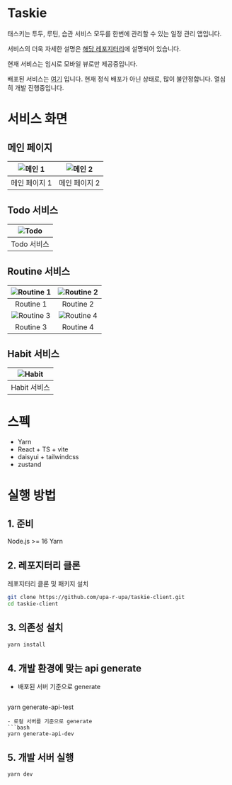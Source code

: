 # Taskie
태스키는 투두, 루틴, 습관 서비스 모두를 한번에 관리할 수 있는 일정 관리 앱입니다.

서비스의 더욱 자세한 설명은 [해당 레포지터리](https://github.com/upa-r-upa/taskie-backend)에 설명되어 있습니다. 

현재 서비스는 임시로 모바일 뷰로만 제공중입니다. 

배포된 서비스는 [여기](https://taskie.upa-r-upa.com/login) 입니다. 현재 정식 배포가 아닌 상태로, 많이 불안정합니다. 열심히 개발 진행중입니다. 

# 서비스 화면


## 메인 페이지
| ![메인 1](https://github.com/user-attachments/assets/3f479625-f21b-4b43-b87e-eb5d02a0d85e) | ![메인 2](https://github.com/user-attachments/assets/028c708d-461b-460b-9054-d80651d8e1e1) |
|:--:|:--:|
| 메인 페이지 1 | 메인 페이지 2 |

## Todo 서비스
| ![Todo](https://github.com/user-attachments/assets/58e6600c-468c-4b7a-bc98-40415b1d874c) |
|:--:|
| Todo 서비스 |

## Routine 서비스
| ![Routine 1](https://github.com/user-attachments/assets/dd4cfe08-0ce7-4593-a8a4-6309cd3ca5ba) | ![Routine 2](https://github.com/user-attachments/assets/cd5ecacc-3510-41c3-94c5-7f5b4bb24ec3) |
|:--:|:--:|
| Routine 1 | Routine 2 |
| ![Routine 3](https://github.com/user-attachments/assets/a348e118-38d3-4f07-9a27-612218041bfc) | ![Routine 4](https://github.com/user-attachments/assets/2fb8c7b9-2708-4a8b-8ad3-417fb29325fc) |
| Routine 3 | Routine 4 |

## Habit 서비스
| ![Habit](https://github.com/user-attachments/assets/77095646-5696-454e-8bf8-e7ab78eee55b) |
|:--:|
| Habit 서비스 |

# 스펙
- Yarn
- React + TS + vite
- daisyui + tailwindcss
- zustand 

# 실행 방법
## 1. 준비
Node.js >= 16
Yarn

## 2. 레포지터리 클론
레포지터리 클론 및 패키지 설치

```bash
git clone https://github.com/upa-r-upa/taskie-client.git
cd taskie-client
```

## 3. 의존성 설치
```bash
yarn install
```

## 4. 개발 환경에 맞는 api generate
- 배포된 서버 기준으로 generate
  ```bash
yarn generate-api-test
  ```
- 로컬 서버를 기준으로 generate
  ```bash
yarn generate-api-dev
  ```

## 5. 개발 서버 실행
```bash
yarn dev
```
